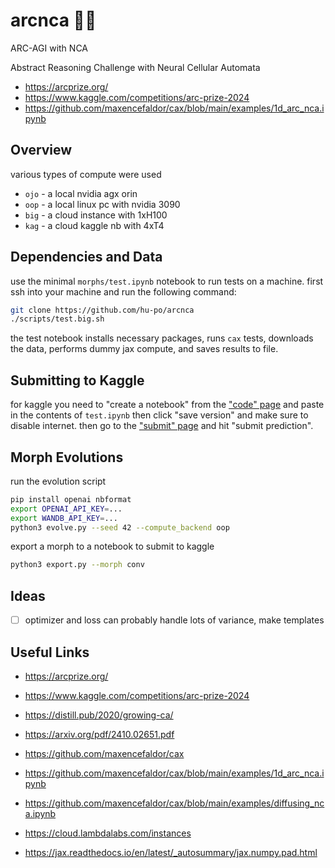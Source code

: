 # arcnca 🧫🔬

ARC-AGI with NCA

Abstract Reasoning Challenge with Neural Cellular Automata

- https://arcprize.org/
- https://www.kaggle.com/competitions/arc-prize-2024
- https://github.com/maxencefaldor/cax/blob/main/examples/1d_arc_nca.ipynb

## Overview

various types of compute were used

- `ojo` - a local nvidia agx orin
- `oop` - a local linux pc with nvidia 3090
- `big` - a cloud instance with 1xH100
- `kag` - a cloud kaggle nb with 4xT4

## Dependencies and Data

use the minimal `morphs/test.ipynb` notebook to run tests on a machine. first ssh into your machine and run the following command:

```bash
git clone https://github.com/hu-po/arcnca
./scripts/test.big.sh
```

the test notebook installs necessary packages, runs `cax` tests, downloads the data, performs dummy jax compute, and saves results to file.

## Submitting to Kaggle

for kaggle you need to "create a notebook" from the ["code" page](https://www.kaggle.com/competitions/arc-prize-2024/code) and paste in the contents of `test.ipynb` then click "save version" and make sure to disable internet. then go to the ["submit" page](https://www.kaggle.com/competitions/arc-prize-2024/submit) and hit "submit prediction".

## Morph Evolutions

run the evolution script

```bash
pip install openai nbformat
export OPENAI_API_KEY=...
export WANDB_API_KEY=...
python3 evolve.py --seed 42 --compute_backend oop
```

export a morph to a notebook to submit to kaggle

```bash
python3 export.py --morph conv
```

## Ideas

- [ ] optimizer and loss can probably handle lots of variance, make templates

## Useful Links

- https://arcprize.org/
- https://www.kaggle.com/competitions/arc-prize-2024

- https://distill.pub/2020/growing-ca/
- https://arxiv.org/pdf/2410.02651.pdf
- https://github.com/maxencefaldor/cax
- https://github.com/maxencefaldor/cax/blob/main/examples/1d_arc_nca.ipynb
- https://github.com/maxencefaldor/cax/blob/main/examples/diffusing_nca.ipynb

- https://cloud.lambdalabs.com/instances

- https://jax.readthedocs.io/en/latest/_autosummary/jax.numpy.pad.html